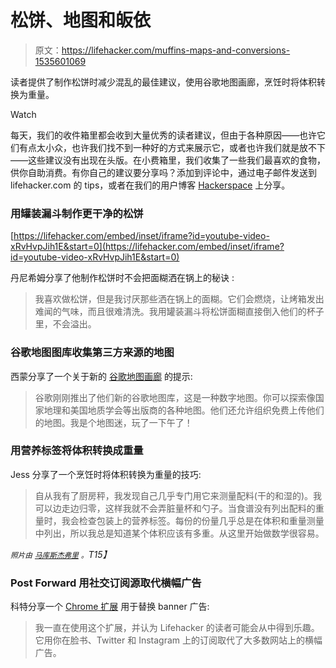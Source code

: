 # 松饼、地图和皈依

> 原文：<https://lifehacker.com/muffins-maps-and-conversions-1535601069>

读者提供了制作松饼时减少混乱的最佳建议，使用谷歌地图画廊，烹饪时将体积转换为重量。

Watch

每天，我们的收件箱里都会收到大量优秀的读者建议，但由于各种原因——也许它们有点太小众，也许我们找不到一种好的方式来展示它，或者也许我们就是放不下——这些建议没有出现在头版。在小费箱里，我们收集了一些我们最喜欢的食物，供你自助消费。有你自己的建议要分享吗？添加到评论中，通过电子邮件发送到 lifehacker.com 的 tips，或者在我们的用户博客 [Hackerspace](http://hackerspace.lifehacker.com) 上分享。

### 用罐装漏斗制作更干净的松饼

 [https://lifehacker.com/embed/inset/iframe?id=youtube-video-xRvHvpJih1E&start=0](https://lifehacker.com/embed/inset/iframe?id=youtube-video-xRvHvpJih1E&start=0) 

丹尼希姆分享了他制作松饼时不会把面糊洒在锅上的秘诀 :

> 我喜欢做松饼，但是我讨厌那些洒在锅上的面糊。它们会燃烧，让烤箱发出难闻的气味，而且很难清洗。我用罐装漏斗将松饼面糊直接倒入他们的杯子里，不会溢出。

### 谷歌地图图库收集第三方来源的地图

西蒙分享了一个关于新的 [谷歌地图画廊](https://maps.google.com/gallery/) 的提示:

> 谷歌刚刚推出了他们新的谷歌地图库，这是一种数字地图。你可以探索像国家地理和美国地质学会等出版商的各种地图。他们还允许组织免费上传他们的地图。我是个地图迷，玩了一下午了！

### 用营养标签将体积转换成重量

Jess 分享了一个烹饪时将体积转换为重量的技巧:

> 自从我有了厨房秤，我发现自己几乎专门用它来测量配料(干的和湿的)。我可以边走边归零，这样我就不会弄脏量杯和勺子。当食谱没有列出配料的重量时，我会检查包装上的营养标签。每份的份量几乎总是在体积和重量测量中列出，所以我总是知道某个体积应该有多重。从这里开始做数学很容易。

*<small>照片由</small>* [*<small>马库斯杰弗里</small>*](https://secure.flickr.com/photos/felixmarcus/2484554920/sizes/z/in/photostream/) *<small>。</small>T15】*

### Post Forward 用社交订阅源取代横幅广告

科特分享一个 [Chrome 扩展](https://chrome.google.com/webstore/detail/post-forward/oaoppnlfbpcbjdinekifafbadclbnfem) 用于替换 banner 广告:

> 我一直在使用这个扩展，并认为 Lifehacker 的读者可能会从中得到乐趣。它用你在脸书、Twitter 和 Instagram 上的订阅取代了大多数网站上的横幅广告。